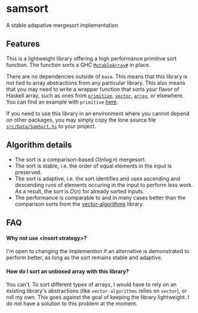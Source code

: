 # samsort

A stable adapative mergesort implementation

## Features

This is a lightweight library offering a high performance primitive sort
function. The function sorts a GHC
[`MutableArray#`](https://hackage.haskell.org/package/base-4.19.0.0/docs/GHC-Exts.html#t:MutableArray-35-)
in place.

There are no dependencies outside of `base`. This means that this library is
not tied to array abstractions from any particular library. This also means
that you may need to write a wrapper function that sorts your flavor of Haskell
array, such as ones from
[`primitive`](https://hackage.haskell.org/package/primitive-0.9.0.0/docs/Data-Primitive-Array.html#t:MutableArray),
[`vector`](https://hackage.haskell.org/package/vector-0.13.1.0/docs/Data-Vector-Mutable.html#t:MVector),
[`array`](https://hackage.haskell.org/package/base-4.19.0.0/docs/GHC-Arr.html#t:STArray),
or elsewhere. You can find an example with `primitive`
[here](https://github.com/meooow25/samsort/blob/master/compare/Main.hs#L61-L64).

If you need to use this library in an environment where you cannot depend on
other packages, you may simply copy the lone source file
[`src/Data/SamSort.hs`](https://github.com/meooow25/samsort/blob/master/src/Data/SamSort.hs)
to your project.

## Algorithm details

* The sort is a comparison-based $O(n \log n)$ mergesort.
* The sort is stable, i.e. the order of equal elements in the input is
  preserved.
* The sort is adaptive, i.e. the sort identifies and uses ascending and
  descending runs of elements occuring in the input to perform less work. As a
  result, the sort is $O(n)$ for already sorted inputs.
* The performance is comparable to and in many cases better than the comparison
  sorts from the [vector-algorithms](https://hackage.haskell.org/package/vector-algorithms)
  library.

## FAQ

#### Why not use \<insert strategy\>?

I'm open to changing the implemention if an alternative is demonstrated to
perform better, as long as the sort remains stable and adaptive.

#### How do I sort an unboxed array with this library?

You can't. To sort different types of arrays, I would have to rely on an
existing library's abstractions (like `vector-algorithms` relies on `vector`),
or roll my own. This goes against the goal of keeping the library lightweight. I
do not have a solution to this problem at the moment.
